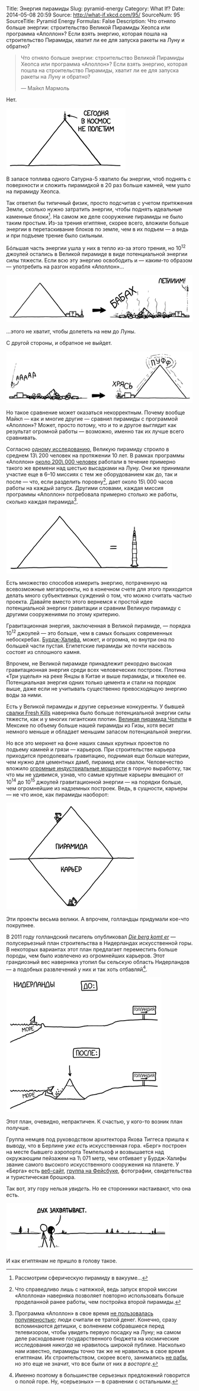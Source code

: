 Title: Энергия пирамиды
Slug: pyramid-energy
Category: What If?
Date: 2014-05-08 20:59
Source: http://what-if.xkcd.com/95/
SourceNum: 95
SourceTitle: Pyramid Energy
Formulas: False
Description: Что отняло больше энергии: строительство Великой Пирамиды Хеопса или программа «Аполлон»? Если взять энергию, которая пошла на строительство Пирамиды, хватит ли ее для запуска ракеты на Луну и обратно?

> Что отняло больше энергии: строительство Великой Пирамиды Хеопса или программа «Аполлон»? Если взять энергию, которая пошла на строительство Пирамиды, хватит ли ее для запуска ракеты на Луну и обратно?
>
> — Майкл Мармоль

Нет.

![](/uploads/095-pyramid-energy/pyramid_space_ru.png "А если этот заостренный дом указывает в землю, то у вас, похоже, проблемы.")

В запасе топлива одного Сатурна-5 хватило бы энергии, чтоб поднять с поверхности и сложить пирамидкой в 20 раз больше камней, чем ушло на пирамиду Хеопса.

Так ответил бы типичный физик, просто подсчитав с учетом притяжения Земли, сколько нужно затратить энергии, чтобы поднять идеальные каменные блоки[^1]. На самом же деле сооружение пирамиды не было таким простым. Из-за трения египтяне, скорее всего, вложили больше энергии в перетаскивание блоков по земле, чем в их подъем — а ведь и при подъеме трение было сильным.

[^1]: Рассмотрим сферическую пирамиду в вакууме…

Бóльшая часть энергии ушла у них в тепло из-за этого трения, но 10<sup>12</sup> джоулей остались в Великой пирамиде в виде потенциальной энергии силы тяжести. Если всю эту энергию освободить и — каким-то образом — употребить на разгон корабля «Аполлон»…

![](/uploads/095-pyramid-energy/pyramid_launch_ru.png "Источник: Илон Маск")

…этого не хватит, чтобы долететь на нем до Луны.

С другой стороны, и обратное не выйдет.

![](/uploads/095-pyramid-energy/pyramid_reverse_ru.png "Из всех теорий того, как египтяне строили пирамиды, эта, я думаю, наименее правдоподобна.")

Но такое сравнение может оказаться некорректным. Почему вообще Майкл — как и многие другие — сравнил пирамиды с программой «Аполлон»? Может, просто потому, что и то и другое выглядит как результат огромной работы — возможно, именно так их лучше всего сравнивать.

Согласно [одному исследованию](http://web.archive.org/web/20070608101037/http://www.pubs.asce.org/ceonline/0699feat.html), Великую пирамиду строило в среднем 13\ 200 человек на протяжении 10 лет. В рамках программы «Аполлон» [около 200\ 000 человек](http://history.nasa.gov/SP-4012v1.pdf) работали в течение примерно такого же времени над шестью высадками на Луну. Они же принимали участие еще в 6–10 миссиях с тем же оборудованием как до, так и после — что, если разделить поровну[^2], дает около 15\ 000 часов работы на каждый запуск. Другими словами, каждая миссия программы «Аполлон» потребовала примерно столько же работы, сколько каждая пирамида[^3].

[^2]: Что справедливо лишь с натяжкой, ведь запуск второй миссии «Аполлона» наверняка позволяет повторно использовать больше проделанной ранее работы, чем постройка второй пирамиды.
[^3]: Программа «Аполлон» в свое время [не пользовалась популярностью](http://www.theatlantic.com/technology/archive/2012/09/moondoggle-the-forgotten-opposition-to-the-apollo-program/262254/); люди считали ее тратой денег. Конечно, сразу вспоминаются детишки, с волнением собравшиеся перед телевизором, чтобы увидеть первую посадку на Луну; на самом деле расходование государственного бюджета на космические исследования _никогда_ не нравилось широкой публике. Насколько нам известно, пирамиды точно так же не нравились в свое время египтянам. Их строительством, скорее всего, занимались [не рабы](http://harvardmagazine.com/2003/07/who-built-the-pyramids-html), но это еще не значит, что все были от них _в восторге_.

![](/uploads/095-pyramid-energy/pyramid_equal.png "А еще масштаб соблюден.")

Есть множество способов измерить энергию, потраченную на всевозможные мегапроекты, но в конечном счете для этого приходится делать много субъективных суждений о том, что можно считать частью проекта. Давайте вместо этого вернемся к простой идее потенциальной энергии гравитации и сравним Великую пирамиду с другими сооружениями по этому критерию.

Гравитационная энергия, заключенная в Великой пирамиде, — порядка 10<sup>12</sup> джоулей — это больше, чем в самых больших современных небоскребах. [Бурдж-Халифа](http://ru.wikipedia.org/wiki/Бурдж-Халифа), может, и огромна, но внутри она по большей части пустая. Египетские пирамиды же почти насквозь состоят из сплошного камня.

Впрочем, не Великой пирамиде принадлежит рекордно высокая гравитационная энергия среди всех человеческих построек. Плотина «Три ущелья» на реке Янцзы в Китае и выше пирамиды, и тяжелее ее. Потенциальная энергия одних только цемента и стали на порядок выше, даже если не учитывать существенно превосходящую энергию воды за ними.

Есть у Великой пирамиды и другие серьезные конкуренты. У бывшей [свалки Fresh Kills](http://en.wikipedia.org/wiki/Fresh_Kills_Landfill) наверняка было больше потенциальной энергии силы тяжести, как и у многих гигантских плотин. [Великая пирамида Чолулы](http://ru.wikipedia.org/wiki/Чолула) в Мексике по объему больше нашей пирамиды из Гизы, хотя весит немного меньше и обладает меньшим запасом потенциальной энергии.

Но все это меркнет на фоне наших самых крупных проектов по подъему камней и грязи — карьеров. При строительстве карьера приходится преодолевать гравитацию, поднимая еще больше материи, чем нужно для цементных дамб, пирамид или свалок. Человечество вложило [огромные индустриальные мощности](http://www.losapos.com/openpitmines) в горную выработку, так что мы не удивимся, узнав, что самые крупные карьеры вмещают от 10<sup>14</sup> до 10<sup>15</sup> джоулей гравитационной энергии — на порядки больше, чем огромнейшие из надземных построек. Ведь, в сущности, карьеры — не что иное, как пирамиды наоборот:

![](/uploads/095-pyramid-energy/pyramid_mines_ru.png "Не лучшее место для карьера.")

Эти проекты весьма велики. А впрочем, голландцы придумали кое-что покрупнее.

В 2011 году голландский писатель опубликовал [_Die berg komt er_](http://www.diebergkomter.nl/) — полусерьезный план строительства в Нидерландах искусственной горы. В некоторых вариантах этот план предлагает переместить больше породы, чем было извлечено из огромнейших карьеров. Этот грандиозный вес наверняка утопил бы сельскую область Нидерландов — а подобных развлечений у них и так хоть отбавляй[^4].

[^4]: Именно поэтому в большинстве серьезных предложений говорится о полой горе. Ну, «серьезных» — в сравнении с остальными.

![](/uploads/095-pyramid-energy/pyramid_dutch_ru.png "[мелкий текст на знаке:] Immer gerade aus!")

Этот план, очевидно, непрактичен. К счастью, у кого-то возник план получше.

Группа немцев под руководством архитектора Якова Тиггеса пришла к выводу, что в Берлине _уже есть_ искусственная гора. «Берг» построен на месте бывшего аэропорта Темпельхоф и возвышается над окружающим пейзажем на 1\ 071 метр, чем отбивает у Бурдж-Халифы звание самого высокого искусственного сооружения на планете. У «Берга» есть [веб-сайт](http://www.the-berg.de/), [группа на Фейсбуке](https://www.facebook.com/thebergberlin), фотографии, свидетельства и туристическая брошюра.

Так вот, эту гору нельзя _увидеть_. Но ее сторонники настаивают, что она есть.

![](/uploads/095-pyramid-energy/pyramid_german_ru.png "Ничего подобного в жизни не видел!")

И как египтянам не пришло в голову такое.
